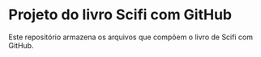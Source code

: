# Projeto do livro Scifi com GitHub

Este repositório armazena os arquivos que compõem o livro de Scifi com GitHub. 